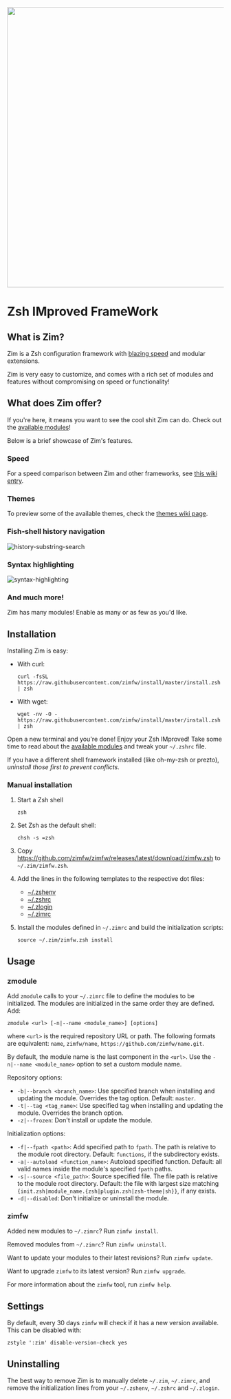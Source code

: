 <div align="center">
  <a href="https://github.com/zimfw/zimfw">
    <img width="650" src="https://zimfw.github.io/images/zim_banner.png">
  </a>
</div>

Zsh IMproved FrameWork
======================

What is Zim?
------------
Zim is a Zsh configuration framework with [blazing speed] and modular extensions.

Zim is very easy to customize, and comes with a rich set of modules and features without compromising on speed or functionality!

What does Zim offer?
-----------------
If you're here, it means you want to see the cool shit Zim can do. Check out the [available modules]!

Below is a brief showcase of Zim's features.

### Speed
For a speed comparison between Zim and other frameworks, see [this wiki entry][blazing speed].

### Themes

To preview some of the available themes, check the [themes wiki page].

### Fish-shell history navigation
![history-substring-search]

### Syntax highlighting
![syntax-highlighting]

### And much more!
Zim has many modules! Enable as many or as few as you'd like.

Installation
------------
Installing Zim is easy:

  * With curl:

        curl -fsSL https://raw.githubusercontent.com/zimfw/install/master/install.zsh | zsh

  * With wget:

        wget -nv -O - https://raw.githubusercontent.com/zimfw/install/master/install.zsh | zsh

Open a new terminal and you're done! Enjoy your Zsh IMproved! Take some time to
read about the [available modules] and tweak your `~/.zshrc` file.

If you have a different shell framework installed (like oh-my-zsh or prezto),
*uninstall those first to prevent conflicts*.

### Manual installation

1. Start a Zsh shell

       zsh

2. Set Zsh as the default shell:

       chsh -s =zsh

3. Copy https://github.com/zimfw/zimfw/releases/latest/download/zimfw.zsh to
   `~/.zim/zimfw.zsh`.

4. Add the lines in the following templates to the respective dot files:
   * [~/.zshenv](https://github.com/zimfw/install/blob/master/src/templates/zshenv)
   * [~/.zshrc](https://github.com/zimfw/install/blob/master/src/templates/zshrc)
   * [~/.zlogin](https://github.com/zimfw/install/blob/master/src/templates/zlogin)
   * [~/.zimrc](https://github.com/zimfw/install/blob/master/src/templates/zimrc)

5. Install the modules defined in `~/.zimrc` and build the initialization scripts:

       source ~/.zim/zimfw.zsh install

Usage
-----

### zmodule

Add `zmodule` calls to your `~/.zimrc` file to define the modules to be initialized.
The modules are initialized in the same order they are defined. Add:

    zmodule <url> [-n|--name <module_name>] [options]

where `<url>` is the required repository URL or path. The following formats
are equivalent: `name`, `zimfw/name`, `https://github.com/zimfw/name.git`.

By default, the module name is the last component in the `<url>`. Use the
`-n|--name <module_name>` option to set a custom module name.

Repository options:

* `-b|--branch <branch_name>`: Use specified branch when installing and
  updating the module. Overrides the tag option. Default: `master`.
* `-t|--tag <tag_name>`: Use specified tag when installing and updating the
  module. Overrides the branch option.
* `-z|--frozen`: Don't install or update the module.

Initialization options:

* `-f|--fpath <path>`: Add specified path to `fpath`. The path is relative to
  the module root directory. Default: `functions`, if the subdirectory exists.
* `-a|--autoload <function_name>`: Autoload specified function. Default: all
  valid names inside the module's specified `fpath` paths.
* `-s|--source <file_path>`: Source specified file. The file path is relative
  to the module root directory. Default: the file with largest size matching
  `{init.zsh|module_name.{zsh|plugin.zsh|zsh-theme|sh}}`, if any exists.
* `-d|--disabled`: Don't initialize or uninstall the module.

### zimfw

Added new modules to `~/.zimrc`? Run `zimfw install`.

Removed modules from `~/.zimrc`? Run `zimfw uninstall`.

Want to update your modules to their latest revisions? Run `zimfw update`.

Want to upgrade `zimfw` to its latest version? Run `zimfw upgrade`.

For more information about the `zimfw` tool, run `zimfw help`.

Settings
--------

By default, every 30 days `zimfw` will check if it has a new version available.
This can be disabled with:

    zstyle ':zim' disable-version-check yes

Uninstalling
------------

The best way to remove Zim is to manually delete `~/.zim`, `~/.zimrc`, and
remove the initialization lines from your `~/.zshenv`, `~/.zshrc` and `~/.zlogin`.

[history-substring-search]: https://zimfw.github.io/images/zim_history-substring-search.gif
[syntax-highlighting]: https://zimfw.github.io/images/zim_syntax-highlighting.gif
[blazing speed]: https://github.com/zimfw/zimfw/wiki/Speed
[available modules]: https://github.com/zimfw/zimfw/wiki/Modules
[themes wiki page]: https://github.com/zimfw/zimfw/wiki/Themes
